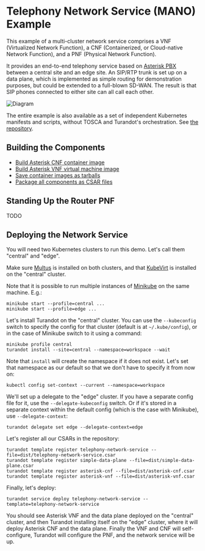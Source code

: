 Telephony Network Service (MANO) Example
========================================

This example of a multi-cluster network service comprises a VNF (Virtualized Network Function), a
CNF (Containerized, or Cloud-native Network Function), and a PNF (Physical Network Function).

It provides an end-to-end telephony service based on [Asterisk PBX](https://www.asterisk.org/) 
between a central site and an edge site. An SIP/RTP trunk is set up on a data plane, which is
implemented as simple routing for demonstration purposes, but could be extended to a full-blown
SD-WAN. The result is that SIP phones connected to either site can all call each other.

![Diagram](../../assets/media/telephony-network-service.png)

The entire example is also available as a set of independent Kubernetes manifests and scripts,
without TOSCA and Turandot's orchestration. See
[the repository](https://github.com/tliron/telephony-network-service).


Building the Components
-----------------------

* [Build Asterisk CNF container image](scripts/build-asterisk-cnf-container-image)
* [Build Asterisk VNF virtual machine image](scripts/build-asterisk-vnf-container-image)
* [Save container images as tarballs](scripts/save-container-images)
* [Package all components as CSAR files](scripts/build-csars)


Standing Up the Router PNF
--------------------------

TODO


Deploying the Network Service
-----------------------------

You will need two Kubernetes clusters to run this demo. Let's call them "central" and "edge".

Make sure [Multus](https://github.com/intel/multus-cni) is installed on both clusters, and that
[KubeVirt](https://kubevirt.io/) is installed on the "central" cluster.

Note that it is possible to run multiple instances of [Minikube](https://minikube.sigs.k8s.io/docs/)
on the same machine. E.g.:

    minikube start --profile=central ...
    minikube start --profile=edge ... 

Let's install Turandot on the "central" cluster. You can use the `--kubeconfig` switch to specify the
config for that cluster (default is at `~/.kube/config`), or in the case of Minikube switch to it
using a command:

    minikube profile central
    turandot install --site=central --namespace=workspace --wait

Note that `install` will create the namespace if it does not exist. Let's set that namespace as our
default so that we don't have to specify it from now on:

    kubectl config set-context --current --namespace=workspace

We'll set up a delegate to the "edge" cluster. If you have a separate config file for it, use the
`--delegate-kubeconfig` switch. Or if it's stored in a separate context within the default config (which
is the case with Minikube), use `--delegate-context`: 

    turandot delegate set edge --delegate-context=edge

Let's register all our CSARs in the repository:

    turandot template register telephony-network-service --file=dist/telephony-network-service.csar
    turandot template register simple-data-plane --file=dist/simple-data-plane.csar
    turandot template register asterisk-cnf --file=dist/asterisk-cnf.csar
    turandot template register asterisk-vnf --file=dist/asterisk-vnf.csar

Finally, let's deploy:

    turandot service deploy telephony-network-service --template=telephony-network-service

You should see Asterisk VNF and the data plane deployed on the "central" cluster, and then Turandot
installing itself on the "edge" cluster, where it will deploy Asterisk CNF and the data plane.
Finally the VNF and CNF will self-configure, Turandot will configure the PNF, and the network
service will be up.
